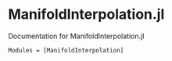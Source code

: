 # ManifoldInterpolation.jl

Documentation for ManifoldInterpolation.jl

```@autodocs
Modules = [ManifoldInterpolation]
```
